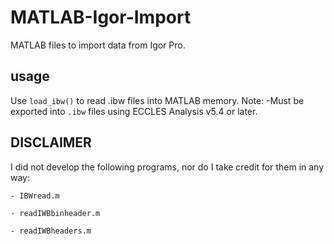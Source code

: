 # MATLAB-Igor-Import

MATLAB files to import data from Igor Pro.

## usage

Use `load_ibw()` to read .ibw files into MATLAB memory.
Note: -Must be exported into `.ibw` files using ECCLES Analysis v5.4 or later. 

## DISCLAIMER
I did not develop the following programs, nor do I take credit for them in any way:

    - IBWread.m

    - readIWBbinheader.m

    - readIWBheaders.m
